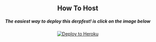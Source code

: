 <h2 align="center">How To Host</h2>
<h5 align="center">The easiest way to deploy this derpfest! is click on the image below</h5>
<p align="center"><a href="https://heroku.com/deploy?template=https://github.com/MuhamadFajarGaray/UserBug/master"> <img src="https://telegra.ph/file/ff43b96818fa2f8310ef2.jpg" alt="Deploy to Heroku" /></a></p>
<p align="center">&nbsp;</p>
